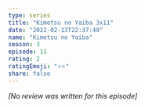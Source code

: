 ```yaml
---
type: series
title: "Kimetsu no Yaiba 3x11"
date: "2022-02-13T22:37:49"
name: "Kimetsu no Yaiba"
season: 3
episode: 11
rating: 2
ratingEmoji: "⭐️⭐️"
share: false
---
```


_[No review was written for this episode]_
